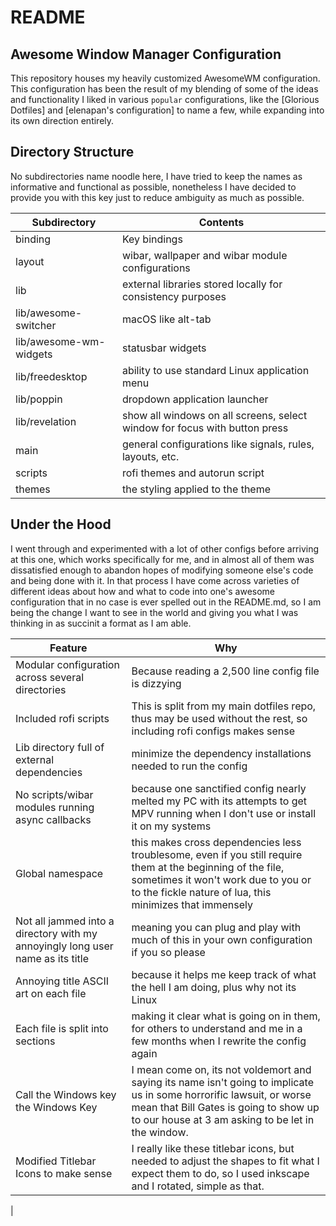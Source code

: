 # README 
## Awesome Window Manager Configuration

This repository houses my heavily customized AwesomeWM configuration. This configuration has been the result of my blending of some of the ideas and functionality I liked in various `popular` configurations, like the [Glorious Dotfiles] and [elenapan's configuration] to name a few, while expanding into its own direction entirely. 

## Directory Structure

No subdirectories name noodle here, I have tried to keep the names as informative and functional as possible, nonetheless I have decided to provide you with this key just to reduce ambiguity as much as possible. 

| Subdirectory | Contents |
|--------------|----------|
| binding | Key bindings |
| layout | wibar, wallpaper and wibar module configurations |
| lib | external libraries stored locally for consistency purposes | 
| lib/awesome-switcher | macOS like alt-tab |
| lib/awesome-wm-widgets | statusbar widgets |
| lib/freedesktop | ability to use standard Linux application menu |
| lib/poppin | dropdown application launcher |
| lib/revelation | show all windows on all screens, select window for focus with button press |
| main | general configurations like signals, rules, layouts, etc. |
| scripts | rofi themes and autorun script |
| themes | the styling applied to the theme | 


## Under the Hood
I went through and experimented with a lot of other configs before arriving at this one, which works specifically for me, and in almost all of them was dissatisfied enough to abandon hopes of modifying someone else's code and being done with it. In that process I have come across varieties of different ideas about how and what to code into one's awesome configuration that in no case is ever spelled out in the README.md, so I am being the change I want to see in the world and giving you what I was thinking in as succinit a format as I am able. 

| Feature | Why |
|---------|-----|
| Modular configuration across several directories | Because reading a 2,500 line config file is dizzying |
| Included rofi scripts | This is split from my main dotfiles repo, thus may be used without the rest, so including rofi configs makes sense |
| Lib directory full of external dependencies | minimize the dependency installations needed to run the config | 
| No scripts/wibar modules running async callbacks | because one sanctified config nearly melted my PC with its attempts to get MPV running when I don't use or install it on my systems |
| Global namespace | this makes cross dependencies less troublesome, even if you still require them at the beginning of the file, sometimes it won't work due to you or to the fickle nature of lua, this minimizes that immensely |
| Not all jammed into a directory with my annoyingly long user name as its title | meaning you can plug and play with much of this in your own configuration if you so please |
| Annoying title ASCII art on each file | because it helps me keep track of what the hell I am doing, plus why not its Linux  |
| Each file is split into sections | making it clear what is going on in them, for others to understand and me in a few months when I rewrite the config again |
| Call the Windows key the Windows Key | I mean come on, its not voldemort and saying its name isn't going to implicate us in some horrorific lawsuit, or worse mean that Bill Gates is going to show up to our house at 3 am asking to be let in the window.  |
| Modified Titlebar Icons to make sense | I really like these titlebar icons, but needed to adjust the shapes to fit what I expect them to do, so I used inkscape and I rotated, simple as that. |
| 
